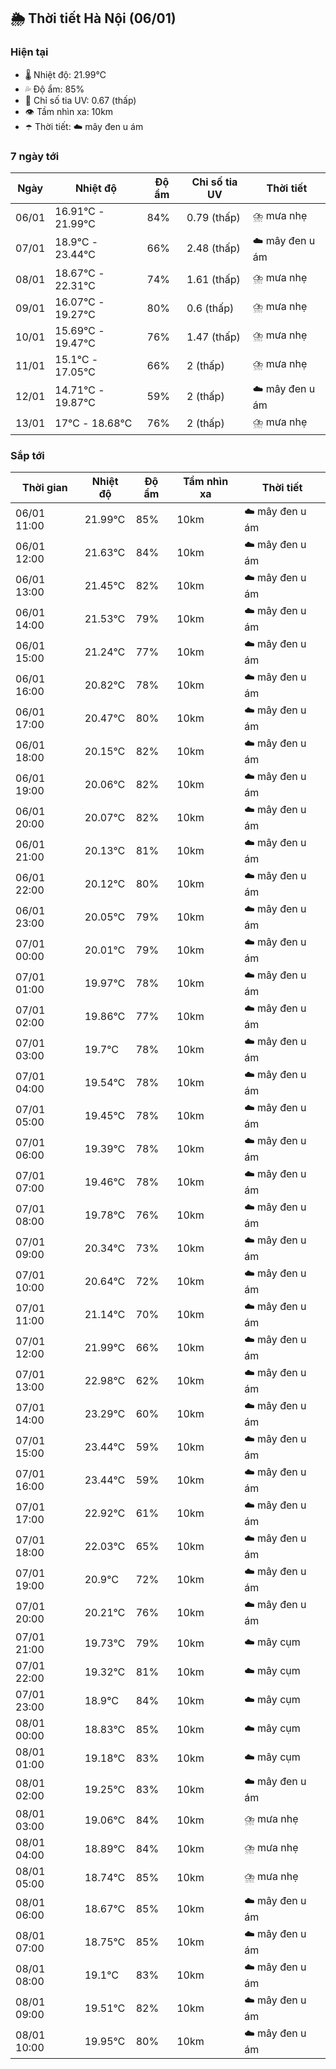 ## 🌦️ Thời tiết Hà Nội (06/01)

### Hiện tại

- 🌡️ Nhiệt độ: 21.99℃
- 💦 Độ ẩm: 85%
- 🌟 Chỉ số tia UV: 0.67 (thấp)
- 👁️ Tầm nhìn xa: 10km
- ☂️ Thời tiết: ☁️ mây đen u ám

### 7 ngày tới

| Ngày | Nhiệt độ | Độ ẩm | Chỉ số tia UV | Thời tiết |
| --- | --- | --- | --- | --- |
| 06/01 | 16.91℃ - 21.99℃ | 84% | 0.79 (thấp) | ⛈️ mưa nhẹ |
| 07/01 | 18.9℃ - 23.44℃ | 66% | 2.48 (thấp) | ☁️ mây đen u ám |
| 08/01 | 18.67℃ - 22.31℃ | 74% | 1.61 (thấp) | ⛈️ mưa nhẹ |
| 09/01 | 16.07℃ - 19.27℃ | 80% | 0.6 (thấp) | ⛈️ mưa nhẹ |
| 10/01 | 15.69℃ - 19.47℃ | 76% | 1.47 (thấp) | ⛈️ mưa nhẹ |
| 11/01 | 15.1℃ - 17.05℃ | 66% | 2 (thấp) | ⛈️ mưa nhẹ |
| 12/01 | 14.71℃ - 19.87℃ | 59% | 2 (thấp) | ☁️ mây đen u ám |
| 13/01 | 17℃ - 18.68℃ | 76% | 2 (thấp) | ⛈️ mưa nhẹ |

### Sắp tới

| Thời gian | Nhiệt độ | Độ ẩm | Tầm nhìn xa | Thời tiết |
| --- | --- | --- | --- | --- |
| 06/01 11:00 | 21.99℃ | 85% | 10km | ☁️ mây đen u ám |
| 06/01 12:00 | 21.63℃ | 84% | 10km | ☁️ mây đen u ám |
| 06/01 13:00 | 21.45℃ | 82% | 10km | ☁️ mây đen u ám |
| 06/01 14:00 | 21.53℃ | 79% | 10km | ☁️ mây đen u ám |
| 06/01 15:00 | 21.24℃ | 77% | 10km | ☁️ mây đen u ám |
| 06/01 16:00 | 20.82℃ | 78% | 10km | ☁️ mây đen u ám |
| 06/01 17:00 | 20.47℃ | 80% | 10km | ☁️ mây đen u ám |
| 06/01 18:00 | 20.15℃ | 82% | 10km | ☁️ mây đen u ám |
| 06/01 19:00 | 20.06℃ | 82% | 10km | ☁️ mây đen u ám |
| 06/01 20:00 | 20.07℃ | 82% | 10km | ☁️ mây đen u ám |
| 06/01 21:00 | 20.13℃ | 81% | 10km | ☁️ mây đen u ám |
| 06/01 22:00 | 20.12℃ | 80% | 10km | ☁️ mây đen u ám |
| 06/01 23:00 | 20.05℃ | 79% | 10km | ☁️ mây đen u ám |
| 07/01 00:00 | 20.01℃ | 79% | 10km | ☁️ mây đen u ám |
| 07/01 01:00 | 19.97℃ | 78% | 10km | ☁️ mây đen u ám |
| 07/01 02:00 | 19.86℃ | 77% | 10km | ☁️ mây đen u ám |
| 07/01 03:00 | 19.7℃ | 78% | 10km | ☁️ mây đen u ám |
| 07/01 04:00 | 19.54℃ | 78% | 10km | ☁️ mây đen u ám |
| 07/01 05:00 | 19.45℃ | 78% | 10km | ☁️ mây đen u ám |
| 07/01 06:00 | 19.39℃ | 78% | 10km | ☁️ mây đen u ám |
| 07/01 07:00 | 19.46℃ | 78% | 10km | ☁️ mây đen u ám |
| 07/01 08:00 | 19.78℃ | 76% | 10km | ☁️ mây đen u ám |
| 07/01 09:00 | 20.34℃ | 73% | 10km | ☁️ mây đen u ám |
| 07/01 10:00 | 20.64℃ | 72% | 10km | ☁️ mây đen u ám |
| 07/01 11:00 | 21.14℃ | 70% | 10km | ☁️ mây đen u ám |
| 07/01 12:00 | 21.99℃ | 66% | 10km | ☁️ mây đen u ám |
| 07/01 13:00 | 22.98℃ | 62% | 10km | ☁️ mây đen u ám |
| 07/01 14:00 | 23.29℃ | 60% | 10km | ☁️ mây đen u ám |
| 07/01 15:00 | 23.44℃ | 59% | 10km | ☁️ mây đen u ám |
| 07/01 16:00 | 23.44℃ | 59% | 10km | ☁️ mây đen u ám |
| 07/01 17:00 | 22.92℃ | 61% | 10km | ☁️ mây đen u ám |
| 07/01 18:00 | 22.03℃ | 65% | 10km | ☁️ mây đen u ám |
| 07/01 19:00 | 20.9℃ | 72% | 10km | ☁️ mây đen u ám |
| 07/01 20:00 | 20.21℃ | 76% | 10km | ☁️ mây đen u ám |
| 07/01 21:00 | 19.73℃ | 79% | 10km | ☁️ mây cụm |
| 07/01 22:00 | 19.32℃ | 81% | 10km | ☁️ mây cụm |
| 07/01 23:00 | 18.9℃ | 84% | 10km | ☁️ mây cụm |
| 08/01 00:00 | 18.83℃ | 85% | 10km | ☁️ mây cụm |
| 08/01 01:00 | 19.18℃ | 83% | 10km | ☁️ mây cụm |
| 08/01 02:00 | 19.25℃ | 83% | 10km | ☁️ mây đen u ám |
| 08/01 03:00 | 19.06℃ | 84% | 10km | ⛈️ mưa nhẹ |
| 08/01 04:00 | 18.89℃ | 84% | 10km | ⛈️ mưa nhẹ |
| 08/01 05:00 | 18.74℃ | 85% | 10km | ⛈️ mưa nhẹ |
| 08/01 06:00 | 18.67℃ | 85% | 10km | ☁️ mây đen u ám |
| 08/01 07:00 | 18.75℃ | 85% | 10km | ☁️ mây đen u ám |
| 08/01 08:00 | 19.1℃ | 83% | 10km | ☁️ mây đen u ám |
| 08/01 09:00 | 19.51℃ | 82% | 10km | ☁️ mây đen u ám |
| 08/01 10:00 | 19.95℃ | 80% | 10km | ☁️ mây đen u ám |
